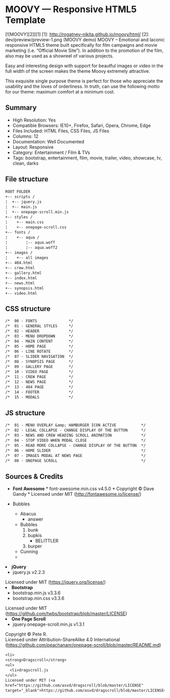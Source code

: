 # MOOVY — Responsive HTML5 Template
[![MOOVY][2]][1]
  [1]: http://rogatnev-nikita.github.io/moovy/html/
  [2]: dev/preview/preview-1.png (MOOVY demo)
MOOVY – Emotional and laconic responsive HTML5 theme built specifically for film campaigns and movie marketing (i.e. “Official Movie Site”). In addition to the promotion of the film, also may be used as a showreel of various projects.

Easy and interesting design with support for beautful images or video in the full width of the screen makes the theme Moovy extremely attractive.

This exquisite single purpose theme is perfect for those who appreciate the usability and the loves of orderliness. In truth, can use the following motto for our theme: maximum comfort at a minimum cost.

## Summary
* High Resolution: Yes
* Compatible Browsers: IE10+, Firefox, Safari, Opera, Chrome, Edge
* Files Included: HTML Files, CSS Files, JS Files
* Columns: 12
* Documentation: Well Documented
* Layout: Responsive
* Category: Entertainment / Film & TVs
* Tags: bootstrap, entertainment, film, movie, trailer, video, showcase, tv, clean, darks

## File structure
    ROOT FOLDER
    +-- scripts /
    ¦  +-- jquery.js
    ¦  +-- main.js
    ¦  +-- onepage-scroll.min.js
    +-- styles /
    ¦    +-- main.css
    ¦    +-- onepage-scroll.css
    +-- fonts /
    ¦    +-- aqua /
    ¦        ¦-- aqua.woff
    ¦        ¦-- aqua.woff2
    +-- images /
    ¦    +-- all images
    +-- 404.html
    +-- crew.html
    +-- gallery.html
    +-- index.html
    +-- news.html
    +-- synopsis.html
    +-- video.html

## CSS structure
    /*  00 - FONTS              */
    /*  01 - GENERAL STYLES     */
    /*  02 - HEADER             */
    /*  03 - MENU DROPDOWN      */
    /*  04 - MAIN CONTENT       */
    /*  05 - HOME PAGE          */
    /*  06 - LINE ROTATE        */
    /*  07 - SLIDER NAVIGATION  */
    /*  08 - SYNOPSIS PAGE      */
    /*  09 - GALLERY PAGE       */
    /*  10 - VIDEO PAGE         */
    /*  11 - CREW PAGE          */
    /*  12 - NEWS PAGE          */
    /*  13 - 404 PAGE           */
    /*  14 - FOOTER             */
    /*  15 - MODALS             */

## JS structure
    /*  01 - MENU OVERLAY &amp; HAMBURGER ICON ACTIVE           */
    /*  02 - LEGAL COLLAPSE - CHANGE DISPLAY OF THE BUTTON      */
    /*  03 - NEWS AND CREW HEADING SCROLL ANIMATION             */
    /*  04 - STOP VIDEO WHEN MODAL CLOSE                        */
    /*  05 - READ MORE COLLAPSE - CHANGE DISPLAY OF THE BUTTON  */
    /*  06 - HOME SLIDER                                        */
    /*  07 - IMAGES MODAL AT NEWS PAGE                          */
    /*  08 - ONEPAGE SCROLL                                     */

## Sources & Credits

*   <strong>Font Awesome</strong>
		* font-awesome.min.css v4.5.0
		* Copyright © Dave Gandy
		* Licensed under MIT (<a href="http://fontawesome.io/license/" target="_blank">http://fontawesome.io/license/</a>)
*   Bubbles


	*   Abacus
		* answer
	*   Bubbles
		1.  bunk
		2.  bupkis
			* BELITTLER
		3. burper
	*   Cunning
	*   
	
  <li>
    <strong>jQuery</strong>
    <ul>
      <li>jquery.js v2.2.3
    </ul>
    Licensed under MIT (<a href="https://jquery.org/license/" target="_blank">https://jquery.org/license/</a>)

  <li>
    <strong>Bootstrap</strong>
    <ul>
      <li>bootstrap.min.js v3.3.6
      <li>bootstrap.min.css v3.3.6
    </ul>
    Licensed under MIT (<a href="https://github.com/twbs/bootstrap/blob/master/LICENSE" target="_blank">https://github.com/twbs/bootstrap/blob/master/LICENSE</a>)

  <li>
    <strong>One Page Scroll</strong>
    <ul>
      <li>jquery.onepage-scroll.min.js v1.3.1
    </ul>
    Copyright © Pete R.
    <br>Licensed under Attribution-ShareAlike 4.0 International (<a href="https://github.com/peachananr/onepage-scroll/blob/master/README.md" target="_blank">https://github.com/peachananr/onepage-scroll/blob/master/README.md</a>)

    <li>
    <strong>Dragscroll</strong>
    <ul>
      <li>dragscroll.js
    </ul>
    Licensed under MIT (<a href="https://github.com/asvd/dragscroll/blob/master/LICENSE" target="_blank">https://github.com/asvd/dragscroll/blob/master/LICENSE</a>)

</ul>
